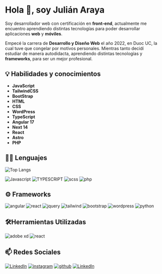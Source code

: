 # Hola 👋, soy Julián Araya

Soy desarrollador web con certificación en **front-end**, actualmente me encuentro aprendiendo distintas tecnologías para poder desarrollar aplicaciones **web** y **móviles**.

Empecé la carrera de **Desarrollo y Diseño Web** el año 2022, en Duoc UC, la cual tuve que congelar por motivos personales. Mientras tanto decidí estudiar de manera autodidacta, aprendiendo distintas tecnologías y **frameworks**, para ser un mejor profesional.
## 💡 Habilidades y conocimientos

- **JavaScript**
- **TailwindCSS**
- **BootStrap**
- **HTML**
- **CSS**
- **WordPress**
- **TypeScript**
- **Angular 17**
- **Next 14**
- **React**
- **Astro**
- **PHP**

## 🧑‍💻 Lenguajes

![Top Langs](https://github-readme-stats.vercel.app/api/top-langs/?username=jul879n)

 ![Javascript](https://img.shields.io/badge/Javascript-323330?style=for-the-badge&logo=javascript&logoColor=F7DF1E) ![TYPESCRIPT](https://img.shields.io/badge/TYPESCRIPT-4479A1?style=for-the-badge&logo=typescript&logoColor=white) ![scss](https://img.shields.io/badge/scss-white?style=for-the-badge&logo=sass) ![php](https://img.shields.io/badge/php-3f5f7f?style=for-the-badge&logo=php&logoColor=white) 
## ⚙️ Frameworks

 ![angular](https://img.shields.io/badge/angular-red?style=for-the-badge&logo=angular)  ![react](https://img.shields.io/badge/react-black?style=for-the-badge&logo=react) ![jquery](https://img.shields.io/badge/jquery-blue?style=for-the-badge&logo=jquery) ![tailwind](https://img.shields.io/badge/tailwind-05112f?style=for-the-badge&logo=tailwindcss)
![bootstrap](https://img.shields.io/badge/bootstrap-white?style=for-the-badge&logo=bootstrap) ![wordpress](https://img.shields.io/badge/wordpress-663f75?style=for-the-badge&logo=wordpress) ![python](https://img.shields.io/badge/woocommerce-white?style=for-the-badge&logo=woocommerce)
## 🛠️Herramientas Utilizadas

![adobe xd](https://img.shields.io/badge/adobe%20xd-black?style=for-the-badge&logo=adobexd) ![react](https://img.shields.io/badge/vscode-white?style=for-the-badge&logo=visualstudiocode&logoColor=blue) 
## 📫 Redes Sociales

[![LinkedIn](https://img.shields.io/badge/LinkedIn-%230077B5.svg?logo=linkedin&logoColor=white)](https://www.linkedin.com/in/jul879n/) [![instagram](https://img.shields.io/badge/Instagram-white?logo=instagram)](https://www.instagram.com/jul.03n/) [![github](https://img.shields.io/badge/GitHub-black?logo=github&logoColor=white)](https://github.com/Jul879n) [![LinkedIn](https://img.shields.io/badge/WhatsApp-gray?logo=whatsapp)](https://wa.link/bojpi4/)
